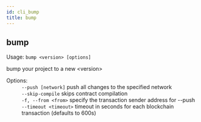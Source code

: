 ```yaml
---
id: cli_bump
title: bump
---
```


<div class="cli-command"><h2 class="cli-title">bump</h2><p class="cli-usage">Usage: <code>bump &lt;version&gt; [options]</code></p><p>bump your project to a new &lt;version&gt;<br/></p><dl><dt><span>Options:</span></dt><dd><div><code>--push [network]</code> push all changes to the specified network</div><div><code>--skip-compile</code> skips contract compilation</div><div><code>-f, --from &lt;from&gt;</code> specify the transaction sender address for --push</div><div><code>--timeout &lt;timeout&gt;</code> timeout in seconds for each blockchain transaction (defaults to 600s)</div></dd></dl></div>
